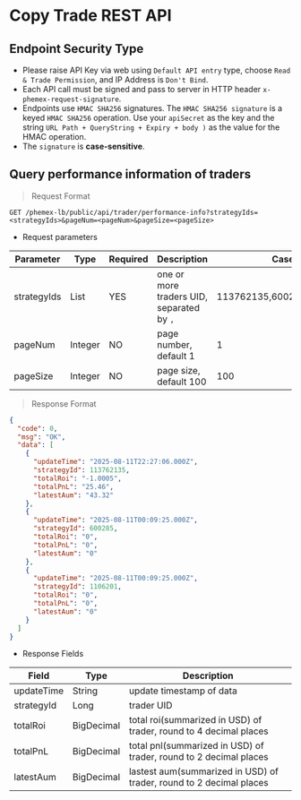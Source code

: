 # Copy Trade REST API

## Endpoint Security Type

* Please raise API Key via web using `Default API entry` type, choose `Read & Trade Permission`, and IP Address is
  `Don't Bind`.
* Each API call must be signed and pass to server in HTTP header `x-phemex-request-signature`.
* Endpoints use `HMAC SHA256` signatures. The `HMAC SHA256 signature` is a keyed `HMAC SHA256` operation. Use your
  `apiSecret` as the key and the string `URL Path + QueryString + Expiry + body )` as the value for the HMAC operation.
* The `signature` is **case-sensitive**.

## Query performance information of traders

> Request Format

```
GET /phemex-lb/public/api/trader/performance-info?strategyIds=<strategyIds>&pageNum=<pageNum>&pageSize=<pageSize>
```

* Request parameters

| Parameter   | Type    | Required | Description                               | Case                     |
|-------------|---------|----------|-------------------------------------------|--------------------------|
| strategyIds | List    | YES      | one or more traders UID, separated by `,` | 113762135,600285,1106201 |
| pageNum     | Integer | NO       | page number, default 1                    | 1                        |
| pageSize    | Integer | NO       | page size, default 100                    | 100                      |

> Response Format

```json
{
  "code": 0,
  "msg": "OK",
  "data": [
    {
      "updateTime": "2025-08-11T22:27:06.000Z",
      "strategyId": 113762135,
      "totalRoi": "-1.0005",
      "totalPnL": "25.46",
      "latestAum": "43.32"
    },
    {
      "updateTime": "2025-08-11T00:09:25.000Z",
      "strategyId": 600285,
      "totalRoi": "0",
      "totalPnL": "0",
      "latestAum": "0"
    },
    {
      "updateTime": "2025-08-11T00:09:25.000Z",
      "strategyId": 1106201,
      "totalRoi": "0",
      "totalPnL": "0",
      "latestAum": "0"
    }
  ]
}
```

* Response Fields

| Field      | Type       | Description                                                         |
|------------|------------|---------------------------------------------------------------------|
| updateTime | String     | update timestamp of data                                            |
| strategyId | Long       | trader UID                                                          |
| totalRoi   | BigDecimal | total roi(summarized in USD) of trader, round to 4 decimal places   |
| totalPnL   | BigDecimal | total pnl(summarized in USD) of trader, round to 2 decimal places   |
| latestAum  | BigDecimal | lastest aum(summarized in USD) of trader, round to 2 decimal places |

